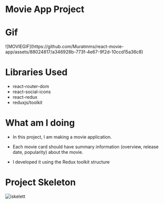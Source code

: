 # Movie App Project

<h1>Gif</h1> 
![MOVIEGIF](https://github.com/Muratmms/react-movie-app/assets/88024817/a346928b-773f-4e67-9f2d-10ccd15a36c8)


<h1>Libraries Used</h1>
<ul>
<li>react-router-dom</li> 
<li>react-social-icons</li> 
<li>react-redux</li> 
<li>reduxjs/toolkit</li>   
</ul>

<h1>What am I doing</h1>

<ul>
<li><p>In this project, I am making a movie application.</p></li> 
<li><p>Each movie card should have summary information (overview, release date, popularity) about the movie.</p></li> 
<li><p>I developed it using the Redux toolkit structure<p/></li> 
</ul>

<h1>Project Skeleton</h1>

![iskelett](https://github.com/Muratmms/react-movie-app/assets/88024817/c715c7a0-1f78-44ed-89a2-c1f0632dc30b)




